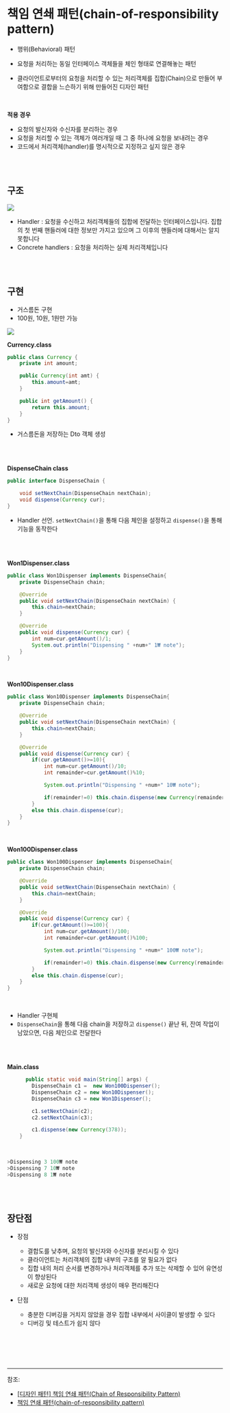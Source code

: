 # 책임 연쇄 패턴(chain-of-responsibility pattern)


- 행위(Behavioral) 패턴
 


-  요청을 처리하는 동일 인터페이스 객체들을
체인 형태로 연결해놓는 패턴

-  클라이언트로부터의 요청을 처리할 수 있는 처리객체를 집합(Chain)으로 만들어 부여함으로 결합을 느슨하기 위해 만들어진 디자인 패턴

<br/>

**적용 경우**

- 요청의 발신자와 수신자를 분리하는 경우
- 요청을 처리할 수 있는 객체가 여러개일 때 그 중 하나에 요청을 보내려는 경우
- 코드에서 처리객체(handler)를 명시적으로 지정하고 싶지 않은 경우


<br/><br/>

## 구조



![](https://images.velog.io/images/cham/post/ecf1fa8b-d7b4-40dc-b707-8ce16b7e0874/image.png)

- Handler  : 요청을 수신하고 처리객체들의 집합에 전달하는 인터페이스입니다. 집합의 첫 번째 핸들러에 대한 정보만 가지고 있으며 그 이후의 핸들러에 대해서는 알지 못합니다
- Concrete handlers  : 요청을 처리하는 실제 처리객체입니다






<br/><br/>


## 구현


- 거스름돈 구현
- 100원, 10원, 1원만 가능


![](https://images.velog.io/images/cham/post/aaf5629d-9b48-4e6e-8024-5044943376e4/image.png)
<br/>


**Currency.class**

```java
public class Currency {
    private int amount;

    public Currency(int amt) {
        this.amount=amt;
    }

    public int getAmount() {
        return this.amount;
    }
}

```

- 거스름돈을 저장하는 Dto 객체 생성

<br/><br/>


**DispenseChain class**

```java
public interface DispenseChain {

    void setNextChain(DispenseChain nextChain);
    void dispense(Currency cur);
}


```

 - Handler 선언. ```setNextChain()```을 통해 다음 체인을 설정하고 ```dispense()```을 통해 기능을 동작한다



<br/><br/>


**Won1Dispenser.class**

```java
public class Won1Dispenser implements DispenseChain{
    private DispenseChain chain;

    @Override
    public void setNextChain(DispenseChain nextChain) {
        this.chain=nextChain;
    }

    @Override
    public void dispense(Currency cur) {
        int num=cur.getAmount()/1;
        System.out.println("Dispensing " +num+" 1₩ note");
    }
}
```

<br/>


**Won10Dispenser.class**

```java
public class Won10Dispenser implements DispenseChain{
    private DispenseChain chain;

    @Override
    public void setNextChain(DispenseChain nextChain) {
        this.chain=nextChain;
    }

    @Override
    public void dispense(Currency cur) {
        if(cur.getAmount()>=10){
            int num=cur.getAmount()/10;
            int remainder=cur.getAmount()%10;

            System.out.println("Dispensing " +num+" 10₩ note");

            if(remainder!=0) this.chain.dispense(new Currency(remainder));
        }
        else this.chain.dispense(cur);
    }
}
```

<br/>

**Won100Dispenser.class**

```java
public class Won100Dispenser implements DispenseChain{
    private DispenseChain chain;

    @Override
    public void setNextChain(DispenseChain nextChain) {
        this.chain=nextChain;
    }

    @Override
    public void dispense(Currency cur) {
        if(cur.getAmount()>=100){
            int num=cur.getAmount()/100;
            int remainder=cur.getAmount()%100;

            System.out.println("Dispensing " +num+" 100₩ note");

            if(remainder!=0) this.chain.dispense(new Currency(remainder));
        }
        else this.chain.dispense(cur);
    }
}
```

<br/>

 - Handler 구현체
 - ```DispenseChain```을 통해 다음 chain을 저장하고 ```dispense()``` 끝난 뒤, 잔여 작업이 남았으면, 다음 체인으로 전달한다

<br/><br/>


**Main.class**

```java
      public static void main(String[] args) {
        DispenseChain c1 =  new Won100Dispenser();
        DispenseChain c2 = new Won10Dispenser();
        DispenseChain c3 = new Won1Dispenser();

        c1.setNextChain(c2);
        c2.setNextChain(c3);

        c1.dispense(new Currency(378));
    }
```

<br/>

```java
>Dispensing 3 100₩ note
>Dispensing 7 10₩ note
>Dispensing 8 1₩ note

```







<br/><br/>

## 장단점


- 장점
  - 결합도를 낮추며, 요청의 발신자와 수신자를 분리시킬 수 있다
  - 클라이언트는 처리객체의 집합 내부의 구조를 알 필요가 없다
  - 집합 내의 처리 순서를 변경하거나 처리객체를 추가 또는 삭제할 수 있어 유연성이 향상된다
  - 새로운 요청에 대한 처리객체 생성이 매우 편리해진다
  
  
  


- 단점
  -  충분한 디버깅을 거치지 않았을 경우 집합 내부에서 사이클이 발생할 수 있다
  - 디버깅 및 테스트가 쉽지 않다


<br/><br/><br/><br/>

---
참조:
- [[디자인 패턴] 책임 연쇄 패턴(Chain of Responsibility Pattern)](https://always-intern.tistory.com/1)
- [책임 연쇄 패턴(chain-of-responsibility pattern)](https://k0102575.github.io/articles/2020-02/chain-of-responsibility-pattern)

